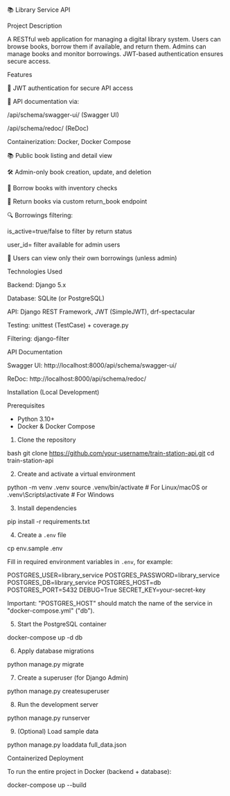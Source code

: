 📚 Library Service API

Project Description

A RESTful web application for managing a digital library system. 
Users can browse books, borrow them if available, and return them. 
Admins can manage books and monitor borrowings. JWT-based authentication ensures secure access.

Features

🔐 JWT authentication for secure API access

📘 API documentation via:

/api/schema/swagger-ui/ (Swagger UI)

/api/schema/redoc/ (ReDoc)

Containerization: Docker, Docker Compose

📚 Public book listing and detail view

🛠 Admin-only book creation, update, and deletion

📖 Borrow books with inventory checks

🔁 Return books via custom return_book endpoint

🔍 Borrowings filtering:

is_active=true/false to filter by return status

user_id= filter available for admin users

👤 Users can view only their own borrowings (unless admin)

Technologies Used

Backend: Django 5.x

Database: SQLite (or PostgreSQL)

API: Django REST Framework, JWT (SimpleJWT), drf-spectacular

Testing: unittest (TestCase) + coverage.py

Filtering: django-filter

API Documentation

Swagger UI: http://localhost:8000/api/schema/swagger-ui/

ReDoc: http://localhost:8000/api/schema/redoc/

Installation (Local Development)

Prerequisites

- Python 3.10+  
- Docker & Docker Compose

1. Clone the repository

bash
git clone https://github.com/your-username/train-station-api.git
cd train-station-api

2. Create and activate a virtual environment

python -m venv .venv
source .venv/bin/activate  # For Linux/macOS
or
.venv\Scripts\activate  # For Windows

3. Install dependencies

pip install -r requirements.txt

4. Create a `.env` file

cp env.sample .env

Fill in required environment variables in `.env`, for example:


POSTGRES_USER=library_service
POSTGRES_PASSWORD=library_service
POSTGRES_DB=library_service
POSTGRES_HOST=db
POSTGRES_PORT=5432
DEBUG=True
SECRET_KEY=your-secret-key

Important: "POSTGRES_HOST" should match the name of the service in "docker-compose.yml" ("db").

5. Start the PostgreSQL container

docker-compose up -d db

6. Apply database migrations

python manage.py migrate

7. Create a superuser (for Django Admin)

python manage.py createsuperuser

8. Run the development server


python manage.py runserver

9. (Optional) Load sample data

python manage.py loaddata full_data.json

Containerized Deployment

To run the entire project in Docker (backend + database):

docker-compose up --build
